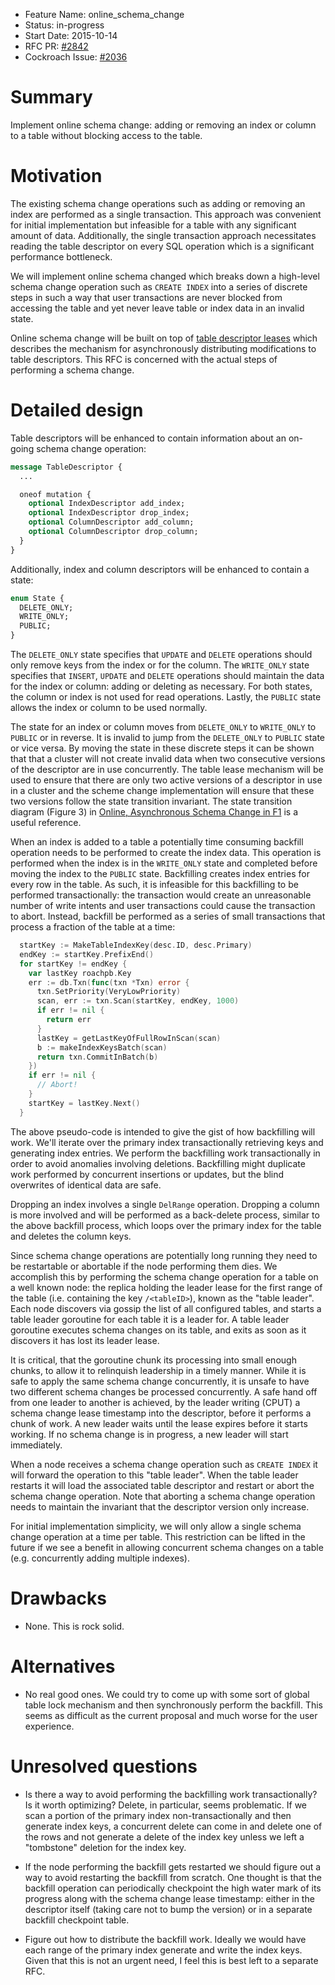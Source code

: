 - Feature Name: online_schema_change
- Status: in-progress
- Start Date: 2015-10-14
- RFC PR: [#2842](https://github.com/cockroachdb/cockroach/pull/2842)
- Cockroach Issue: [#2036](https://github.com/cockroachdb/cockroach/issues/2036)

# Summary

Implement online schema change: adding or removing an index or column
to a table without blocking access to the table.

# Motivation

The existing schema change operations such as adding or removing an
index are performed as a single transaction. This approach was
convenient for initial implementation but infeasible for a table with
any significant amount of data. Additionally, the single transaction
approach necessitates reading the table descriptor on every SQL
operation which is a significant performance bottleneck.

We will implement online schema changed which breaks down a high-level
schema change operation such as `CREATE INDEX` into a series of
discrete steps in such a way that user transactions are never blocked
from accessing the table and yet never leave table or index data in an
invalid state.

Online schema change will be built on top of [table descriptor
leases](https://github.com/cockroachdb/cockroach/docs/RFCS/table_descriptor_lease.md)
which describes the mechanism for asynchronously distributing
modifications to table descriptors. This RFC is concerned with the
actual steps of performing a schema change.

# Detailed design

Table descriptors will be enhanced to contain information about an
on-going schema change operation:

```proto
message TableDescriptor {
  ...

  oneof mutation {
    optional IndexDescriptor add_index;
    optional IndexDescriptor drop_index;
    optional ColumnDescriptor add_column;
    optional ColumnDescriptor drop_column;
  }
}
```

Additionally, index and column descriptors will be enhanced to contain
a state:

```proto
enum State {
  DELETE_ONLY;
  WRITE_ONLY;
  PUBLIC;
}
```

The `DELETE_ONLY` state specifies that `UPDATE` and `DELETE`
operations should only remove keys from the index or for the
column. The `WRITE_ONLY` state specifies that `INSERT`, `UPDATE` and
`DELETE` operations should maintain the data for the index or column:
adding or deleting as necessary. For both states, the column or index
is not used for read operations. Lastly, the `PUBLIC` state allows the
index or column to be used normally.

The state for an index or column moves from `DELETE_ONLY` to
`WRITE_ONLY` to `PUBLIC` or in reverse. It is invalid to jump from the
`DELETE_ONLY` to `PUBLIC` state or vice versa. By moving the state in
these discrete steps it can be shown that that a cluster will not
create invalid data when two consecutive versions of the descriptor
are in use concurrently. The table lease mechanism will be used to
ensure that there are only two active versions of a descriptor in use
in a cluster and the scheme change implementation will ensure that
these two versions follow the state transition invariant. The state
transition diagram (Figure 3) in [Online, Asynchronous Schema Change
in
F1](http://static.googleusercontent.com/media/research.google.com/en//pubs/archive/41376.pdf)
is a useful reference.

When an index is added to a table a potentially time consuming
backfill operation needs to be performed to create the index
data. This operation is performed when the index is in the
`WRITE_ONLY` state and completed before moving the index to the
`PUBLIC` state. Backfilling creates index entries for every row in the
table. As such, it is infeasible for this backfilling to be performed
transactionally: the transaction would create an unreasonable number
of write intents and user transactions could cause the transaction to
abort. Instead, backfill be performed as a series of small
transactions that process a fraction of the table at a time:

```go
  startKey := MakeTableIndexKey(desc.ID, desc.Primary)
  endKey := startKey.PrefixEnd()
  for startKey != endKey {
    var lastKey roachpb.Key
    err := db.Txn(func(txn *Txn) error {
      txn.SetPriority(VeryLowPriority)
      scan, err := txn.Scan(startKey, endKey, 1000)
      if err != nil {
        return err
      }
      lastKey = getLastKeyOfFullRowInScan(scan)
      b := makeIndexKeysBatch(scan)
      return txn.CommitInBatch(b)
    })
    if err != nil {
      // Abort!
    }
    startKey = lastKey.Next()
  }
```

The above pseudo-code is intended to give the gist of how backfilling
will work. We'll iterate over the primary index transactionally
retrieving keys and generating index entries. We perform the
backfilling work transactionally in order to avoid anomalies involving
deletions. Backfilling might duplicate work performed by concurrent
insertions or updates, but the blind overwrites of identical data are
safe.

Dropping an index involves a single `DelRange` operation. Dropping a
column is more involved and will be performed as a back-delete
process, similar to the above backfill process, which loops over the
primary index for the table and deletes the column keys.

Since schema change operations are potentially long running they need
to be restartable or abortable if the node performing them dies. We
accomplish this by performing the schema change operation for a table
on a well known node: the replica holding the leader lease for the
first range of the table (i.e. containing the key `/<tableID>`), known
as the "table leader". Each node discovers via gossip the list of
all configured tables, and starts a table leader goroutine
for each table it is a leader for. A table leader goroutine
executes schema changes on its table, and exits
as soon as it discovers it has lost its leader lease.

It is critical, that the goroutine chunk its processing into small
enough chunks, to allow it to relinquish leadership in a timely manner.
While it is safe to apply the same schema change concurrently, it is
unsafe to have two different schema changes be processed concurrently.
A safe hand off from one leader to another is achieved, by the leader
writing (CPUT) a schema change lease timestamp into the descriptor,
before it performs a chunk of work. A new leader waits until the lease
expires before it starts working. If no schema change is in progress,
a new leader will start immediately.

When a node receives a schema change operation such as `CREATE INDEX` it
will forward the operation to this "table leader". When the table
leader restarts it will load the associated table descriptor and
restart or abort the schema change operation. Note that aborting a
schema change operation needs to maintain the invariant that the
descriptor version only increase.

For initial implementation simplicity, we will only allow a single
schema change operation at a time per table. This restriction can be
lifted in the future if we see a benefit in allowing concurrent schema
changes on a table (e.g. concurrently adding multiple indexes).

# Drawbacks

* None. This is rock solid.

# Alternatives

* No real good ones. We could try to come up with some sort of global
  table lock mechanism and then synchronously perform the
  backfill. This seems as difficult as the current proposal and much
  worse for the user experience.

# Unresolved questions

* Is there a way to avoid performing the backfilling work
  transactionally? Is it worth optimizing? Delete, in particular,
  seems problematic. If we scan a portion of the primary index
  non-transactionally and then generate index keys, a concurrent
  delete can come in and delete one of the rows and not generate a
  delete of the index key unless we left a "tombstone" deletion for
  the index key.

* If the node performing the backfill gets restarted we should figure
  out a way to avoid restarting the backfill from scratch. One thought
  is that the backfill operation can periodically checkpoint the high
  water mark of its progress along with the schema change lease timestamp:
  either in the descriptor itself (taking care not to bump the version)
  or in a separate backfill checkpoint table.

* Figure out how to distribute the backfill work. Ideally we would
  have each range of the primary index generate and write the index
  keys. Given that this is not an urgent need, I feel this is best
  left to a separate RFC.
